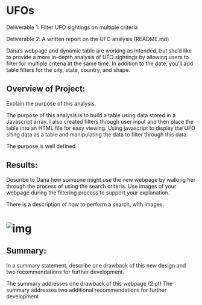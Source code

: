# UFOs

Deliverable 1: Filter UFO sightings on multiple criteria

Deliverable 2: A written report on the UFO analysis (README.md)

Dana’s webpage and dynamic table are working as intended, but she’d like to provide a more in-depth analysis of UFO sightings by allowing users to filter for multiple criteria at the same time. In addition to the date, you’ll add table filters for the city, state, country, and shape.

## Overview of Project:
Explain the purpose of this analysis.

The purpose of this analysis is to build a table using data stored in a Javascript array. I also created filters through user input and then place the table into an HTML file for easy viewing. 
Using javascript to display the UFO siting data as a table and manipulating the data to filter through this data. 

The purpose is well defined

## Results:
Describe to Dana how someone might use the new webpage by walking her through the process of using the search criteria. Use images of your webpage during the filtering process to support your explanation.

There is a description of how to perform a search, with images.

# ![img]()

## Summary:
In a summary statement, describe one drawback of this new design and two recommendations for further development.

The summary addresses one drawback of this webpage (2 pt)
The summary addresses two additional recommendations for further development 
